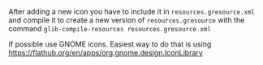 After adding a new icon you have to include it in `resources.gresource.xml` and compile it to create a new version
of `resources.gresource` with the command `glib-compile-resources resources.gresource.xml`

If possible use GNOME icons. Easiest way to do that is using  https://flathub.org/en/apps/org.gnome.design.IconLibrary